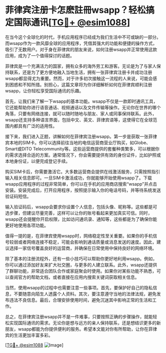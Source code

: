 # 菲律宾注册卡怎麽註冊wsapp？轻松搞定国际通讯[[TG💪+ @esim1088](https://t.me/s/esim1088)]

在当今这个全球化的时代，手机应用程序已经成为我们生活中不可或缺的一部分。而wsapp作为一款风靡全球的应用程序，凭借其强大的功能和便捷的操作方式，吸引了无数用户。对于身在菲律宾的朋友来说，如何注册wsapp并正常使用这款应用，成为了一个值得探讨的话题。

菲律宾是一个充满活力的国家，拥有众多的海外劳工和游客。无论是为了与家人保持联系，还是为了更方便地融入当地生活，拥有一张菲律宾注册卡并成功注册wsapp都显得尤为重要。然而，对于许多初次接触这一流程的人来说，可能会感到困惑和不知所措。别担心，这篇文章将为你详细解析如何在菲律宾顺利注册wsapp，让你轻松享受国际通讯的乐趣。

首先，让我们来了解一下wsapp的基本功能。wsapp不仅是一款即时通讯工具，它还能帮助你进行语音通话、视频通话以及文件传输等操作。无论你在世界的哪个角落，只要有网络连接，就可以随时随地与朋友、家人或同事保持联系。此外，wsapp还支持多种语言界面，包括中文、英文、菲律宾语等，这使得它在全球范围内都具有广泛的适用性。

接下来，我们进入正题，讲解如何在菲律宾注册wsapp。第一步是获取一张菲律宾本地的SIM卡。你可以选择前往当地的电信运营商营业厅购买，如Globe、Smart或DITO Telecommunity等。这些运营商提供的套餐种类繁多，可以根据你的需求选择合适的方案。通常情况下，你会需要提供有效的身份证件，比如护照或本地身份证，以便完成登记手续。

购买SIM卡后，你需要激活它。大多数运营商会提供在线激活服务，只需按照指引输入相关信息即可。一旦SIM卡激活成功，你就能够开始使用wsapp了。下载wsapp应用程序的过程非常简单，你可以在手机的应用商店搜索“wsapp”并点击安装。安装完成后，打开应用程序，按照提示输入你的电话号码，并等待系统发送验证码短信。

输入验证码后，wsapp会要求你设置个人信息，包括头像、昵称等。这些都是可选步骤，但建议尽量完善，这样可以让你的账号看起来更加真实可信。同时，wsapp还会提醒你开启权限，比如访问通讯录、通知等，这些都是为了确保你能更好地使用各项功能。

值得一提的是，在菲律宾使用wsapp时，网络稳定性至关重要。如果你的手机信号较弱或者网络连接不稳定，可能会影响到通话质量或消息发送的速度。因此，建议选择一家信号覆盖良好的运营商，并确保在日常使用中保持良好的网络环境。

除了基本的注册流程外，还有一些小技巧可以帮助你更好地利用wsapp。例如，你可以通过添加好友来扩大社交圈，与更多的人建立联系。此外，wsapp还提供了群聊功能，非常适合团队合作或家庭聚会时使用。如果你对某些功能不熟悉，可以查阅官方的帮助文档，或者直接在应用内搜索关键词获取相关信息。

当然，使用wsapp的过程中也需要注意一些事项。首先，要保护好自己的隐私信息，不要随意向陌生人透露个人资料。其次，要注意遵守当地的法律法规，避免发布违法不良信息。最后，合理安排使用时间，避免沉迷其中影响正常的生活和工作。

总之，在菲律宾注册wsapp并不是一件难事，只要按照正确的步骤操作，就能轻松实现国际通讯的需求。无论你是想与远方的亲人保持联系，还是想结识更多的新朋友，wsapp都能为你提供便利的服务。希望本文能对你有所帮助，让你在菲律宾的生活更加丰富多彩。

[[TG💪+ @esim1088](https://t.me/s/esim1088) ![Image](https://i.postimg.cc/4NQfJmqS/Snipaste-2025-05-13-00-14-12.png)]